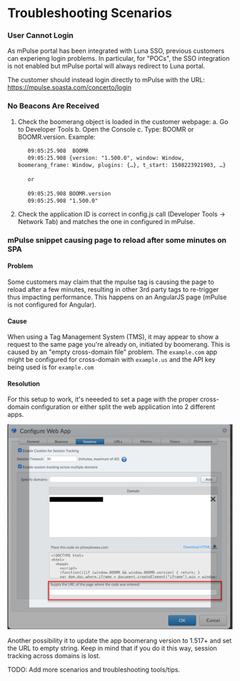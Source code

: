 # Troubleshooting Scenarios

### User Cannot Login
As mPulse portal has been integrated with Luna SSO, previous customers can experieng login problems. In particular, for "POCs", the SSO integration is not enabled but mPulse portal will always redirect to Luna portal.

The customer should instead login directly to mPulse with the URL: https://mpulse.soasta.com/concerto/login

### No Beacons Are Received
1. Check the boomerang object is loaded in the customer webpage:
    		a. Go to Developer Tools
    		b. Open the Console
    		c. Type: BOOMR or BOOMR.version. Example:

          09:05:25.908  BOOMR
          09:05:25.908 {version: "1.500.0", window: Window, boomerang_frame: Window, plugins: {…}, t_start: 1508223921903, …}

          or

          09:05:25.908 BOOMR.version
          09:05:25.908 "1.500.0"

2. Check the application ID is correct in config.js call (Developer Tools -> Network Tab) and matches the one in configured in mPulse.

### mPulse snippet causing page to reload after some minutes on SPA

#### Problem
Some customers may claim that the mpulse tag is causing the page to reload after a few minutes, resulting in other 3rd party tags to re-trigger thus impacting performance.  This happens on an AngularJS page (mPulse is not configured for Angular).

#### Cause
When using a Tag Management System (TMS), it may appear to show a request to the same page you're already on, initiated by boomerang. This is caused by an "empty cross-domain file" problem. The `example.com` app might be configured for cross-domain with `example.us` and the API key being used is for `example.com`

#### Resolution
For this setup to work, it's neeeded to set a page with the proper cross-domain configuration or either split the web application into 2 different apps.

![Cross Domain Config](./images/ts_cross_domain.png)

Another possibility it to update the app boomerang version to 1.517+ and set the URL to empty string. Keep in mind that if you do it this way, session tracking across domains is lost.


TODO: Add more scenarios and troubleshooting tools/tips.
